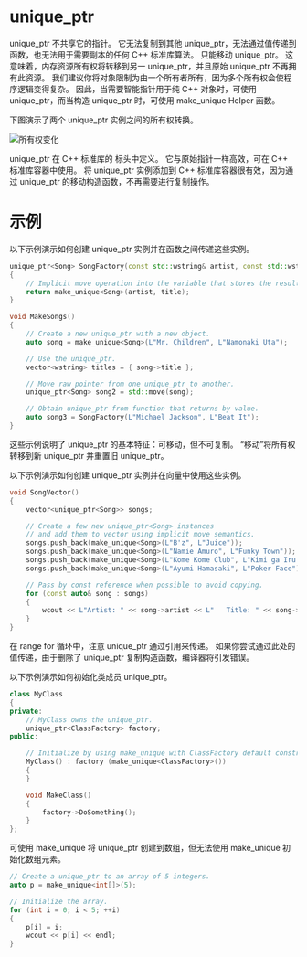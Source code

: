 # unique_ptr

unique_ptr 不共享它的指针。 它无法复制到其他 unique_ptr，无法通过值传递到函数，也无法用于需要副本的任何 C++ 标准库算法。 只能移动 unique_ptr。 这意味着，内存资源所有权将转移到另一 unique_ptr，并且原始 unique_ptr 不再拥有此资源。 我们建议你将对象限制为由一个所有者所有，因为多个所有权会使程序逻辑变得复杂。 因此，当需要智能指针用于纯 C++ 对象时，可使用 unique_ptr，而当构造 unique_ptr 时，可使用 make_unique Helper 函数。

下图演示了两个 unique_ptr 实例之间的所有权转换。

![所有权变化](https://learn.microsoft.com/zh-cn/cpp/cpp/media/unique_ptr.png?view=msvc-170)

unique_ptr 在 C++ 标准库的 <memory> 标头中定义。 它与原始指针一样高效，可在 C++ 标准库容器中使用。 将 unique_ptr 实例添加到 C++ 标准库容器很有效，因为通过 unique_ptr 的移动构造函数，不再需要进行复制操作。

# 示例

以下示例演示如何创建 unique_ptr 实例并在函数之间传递这些实例。

```cpp
unique_ptr<Song> SongFactory(const std::wstring& artist, const std::wstring& title)
{
    // Implicit move operation into the variable that stores the result.
    return make_unique<Song>(artist, title);
}

void MakeSongs()
{
    // Create a new unique_ptr with a new object.
    auto song = make_unique<Song>(L"Mr. Children", L"Namonaki Uta");

    // Use the unique_ptr.
    vector<wstring> titles = { song->title };

    // Move raw pointer from one unique_ptr to another.
    unique_ptr<Song> song2 = std::move(song);

    // Obtain unique_ptr from function that returns by value.
    auto song3 = SongFactory(L"Michael Jackson", L"Beat It");
}
```

这些示例说明了 unique_ptr 的基本特征：可移动，但不可复制。 “移动”将所有权转移到新 unique_ptr 并重置旧 unique_ptr。

以下示例演示如何创建 unique_ptr 实例并在向量中使用这些实例。

```cpp
void SongVector()
{
    vector<unique_ptr<Song>> songs;

    // Create a few new unique_ptr<Song> instances
    // and add them to vector using implicit move semantics.
    songs.push_back(make_unique<Song>(L"B'z", L"Juice"));
    songs.push_back(make_unique<Song>(L"Namie Amuro", L"Funky Town"));
    songs.push_back(make_unique<Song>(L"Kome Kome Club", L"Kimi ga Iru Dake de"));
    songs.push_back(make_unique<Song>(L"Ayumi Hamasaki", L"Poker Face"));

    // Pass by const reference when possible to avoid copying.
    for (const auto& song : songs)
    {
        wcout << L"Artist: " << song->artist << L"   Title: " << song->title << endl;
    }
}
```

在 range for 循环中，注意 unique_ptr 通过引用来传递。 如果你尝试通过此处的值传递，由于删除了 unique_ptr 复制构造函数，编译器将引发错误。

以下示例演示如何初始化类成员 unique_ptr。

```cpp
class MyClass
{
private:
    // MyClass owns the unique_ptr.
    unique_ptr<ClassFactory> factory;
public:

    // Initialize by using make_unique with ClassFactory default constructor.
    MyClass() : factory (make_unique<ClassFactory>())
    {
    }

    void MakeClass()
    {
        factory->DoSomething();
    }
};
```

可使用 make_unique 将 unique_ptr 创建到数组，但无法使用 make_unique 初始化数组元素。

```cpp
// Create a unique_ptr to an array of 5 integers.
auto p = make_unique<int[]>(5);

// Initialize the array.
for (int i = 0; i < 5; ++i)
{
    p[i] = i;
    wcout << p[i] << endl;
}
```
